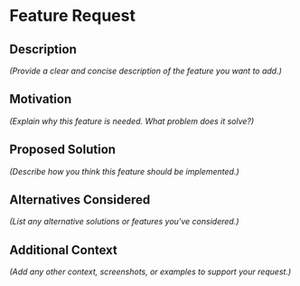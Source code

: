 # Feature Request

## Description
*(Provide a clear and concise description of the feature you want to add.)*

## Motivation
*(Explain why this feature is needed. What problem does it solve?)*

## Proposed Solution
*(Describe how you think this feature should be implemented.)*

## Alternatives Considered
*(List any alternative solutions or features you've considered.)*

## Additional Context
*(Add any other context, screenshots, or examples to support your request.)*
